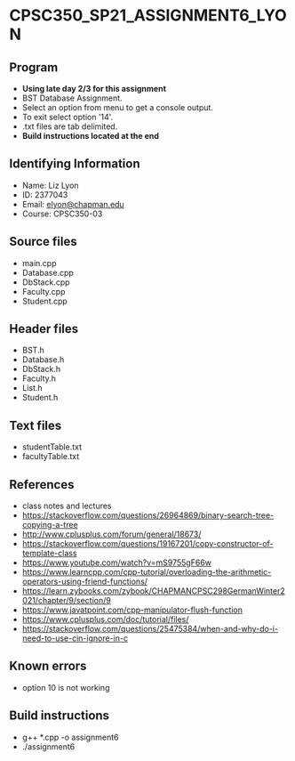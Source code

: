 # CPSC350_SP21_ASSIGNMENT6_LYON

## Program
* **Using late day 2/3 for this assignment**
* BST Database Assignment.
* Select an option from menu to get a console output.
* To exit select option '14'.
* .txt files are tab delimited.
* **Build instructions located at the end**

## Identifying Information
* Name: Liz Lyon
* ID: 2377043
* Email: elyon@chapman.edu
* Course: CPSC350-03

## Source files
* main.cpp
* Database.cpp
* DbStack.cpp
* Faculty.cpp
* Student.cpp

## Header files
* BST.h
* Database.h
* DbStack.h
* Faculty.h
* List.h
* Student.h

## Text files
* studentTable.txt
* facultyTable.txt

## References 
* class notes and lectures
* https://stackoverflow.com/questions/26964869/binary-search-tree-copying-a-tree
* http://www.cplusplus.com/forum/general/18673/
* https://stackoverflow.com/questions/19167201/copy-constructor-of-template-class
* https://www.youtube.com/watch?v=mS9755gF66w
* https://www.learncpp.com/cpp-tutorial/overloading-the-arithmetic-operators-using-friend-functions/
* https://learn.zybooks.com/zybook/CHAPMANCPSC298GermanWinter2021/chapter/9/section/9
* https://www.javatpoint.com/cpp-manipulator-flush-function
* https://www.cplusplus.com/doc/tutorial/files/
* https://stackoverflow.com/questions/25475384/when-and-why-do-i-need-to-use-cin-ignore-in-c

## Known errors
* option 10 is not working 

## Build instructions 
* g++ *.cpp -o assignment6
* ./assignment6
